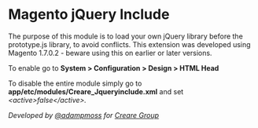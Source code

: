 Magento jQuery Include
======================

The purpose of this module is to load your own jQuery library before the prototype.js library, to avoid conflicts. This extension was developed using Magento 1.7.0.2 - beware using this on earlier or later versions.

To enable go to <strong>System > Configuration > Design > HTML Head</strong>

To disable the entire module simply go to <strong>app/etc/modules/Creare_Jqueryinclude.xml</strong> and set <i>&lt;active&gt;false&lt;/active&gt;<i>.

Developed by <a href="http://twitter.com/adampmoss">@adampmoss</a> for <a href="https://www.creare.co.uk">Creare Group</a>
